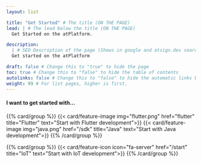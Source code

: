 ```yaml
---
layout: list

title: "Get Started" # The title (ON THE PAGE)
lead: | # The lead below the title (ON THE PAGE)
  Get Started on the atPlatform.

description:
  | # SEO Description of the page (Shows in google and atsign.dev search)
  Get started on the atPlatform

draft: false # Change this to "true" to hide the page
toc: true # Change this to "false" to hide the table of contents
autolinks: false # Change this to "false" to hide the automatic links below your content
weight: 99 # For list pages, higher is first.
---
```


#### I want to get started with...

{{% card/group %}}
{{< card/feature-image img="flutter.png" href="flutter" title="Flutter" text="Start with Flutter development">}}
{{< card/feature-image img="java.png" href="/sdk" title="Java" text="Start with Java development">}}
{{% /card/group %}}

{{% card/group %}}
{{< card/feature-icon icon="fa-server" href="/start" title="IoT" text="Start with IoT development">}}
{{% /card/group %}}
